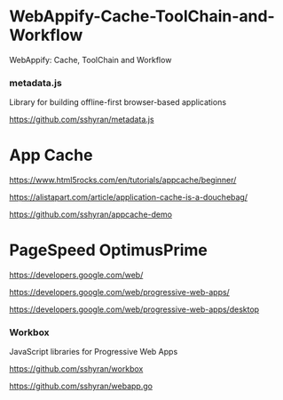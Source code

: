 # WebAppify-Cache-ToolChain-and-Workflow
WebAppify: Cache, ToolChain and Workflow

### metadata.js
Library for building offline-first browser-based applications

https://github.com/sshyran/metadata.js





# App Cache

https://www.html5rocks.com/en/tutorials/appcache/beginner/

https://alistapart.com/article/application-cache-is-a-douchebag/

https://github.com/sshyran/appcache-demo


# PageSpeed OptimusPrime

https://developers.google.com/web/

https://developers.google.com/web/progressive-web-apps/

https://developers.google.com/web/progressive-web-apps/desktop

### Workbox 
JavaScript libraries for Progressive Web Apps

https://github.com/sshyran/workbox


https://github.com/sshyran/webapp.go

